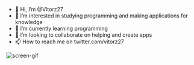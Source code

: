 - 👋 Hi, I’m @Vitorz27
- 👀 I’m interested in studying programming and making applications for knowledge
- 🌱 I’m currently learning programming 
- 💞️ I’m looking to collaborate on helping and create apps
- 📫 How to reach me on twitter.com/vitorz27

![screen-gif](./https://c.tenor.com/dPvcv8TQXJsAAAAC/business-cat-working.gif)

<!---
Vitorz27/Vitorz27 is a ✨ special ✨ repository because its `README.md` (this file) appears on your GitHub profile.
You can click the Preview link to take a look at your changes.
--->
